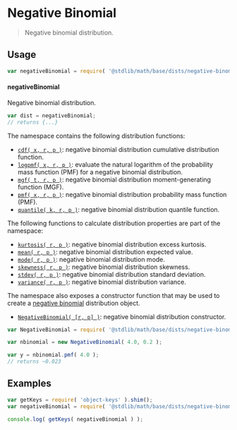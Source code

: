 <!--

@license Apache-2.0

Copyright (c) 2018 The Stdlib Authors.

Licensed under the Apache License, Version 2.0 (the "License");
you may not use this file except in compliance with the License.
You may obtain a copy of the License at

   http://www.apache.org/licenses/LICENSE-2.0

Unless required by applicable law or agreed to in writing, software
distributed under the License is distributed on an "AS IS" BASIS,
WITHOUT WARRANTIES OR CONDITIONS OF ANY KIND, either express or implied.
See the License for the specific language governing permissions and
limitations under the License.

-->

# Negative Binomial

> Negative binomial distribution.

<section class="usage">

## Usage

```javascript
var negativeBinomial = require( '@stdlib/math/base/dists/negative-binomial' );
```

#### negativeBinomial

Negative binomial distribution.

```javascript
var dist = negativeBinomial;
// returns {...}
```

The namespace contains the following distribution functions:

<!-- <toc pattern="*+(cdf|pmf|mgf|quantile)*"> -->

<div class="namespace-toc">

-   <span class="signature">[`cdf( x, r, p )`][@stdlib/math/base/dists/negative-binomial/cdf]</span><span class="delimiter">: </span><span class="description">negative binomial distribution cumulative distribution function.</span>
-   <span class="signature">[`logpmf( x, r, p )`][@stdlib/math/base/dists/negative-binomial/logpmf]</span><span class="delimiter">: </span><span class="description">evaluate the natural logarithm of the probability mass function (PMF) for a negative binomial distribution.</span>
-   <span class="signature">[`mgf( t, r, p )`][@stdlib/math/base/dists/negative-binomial/mgf]</span><span class="delimiter">: </span><span class="description">negative binomial distribution moment-generating function (MGF).</span>
-   <span class="signature">[`pmf( x, r, p )`][@stdlib/math/base/dists/negative-binomial/pmf]</span><span class="delimiter">: </span><span class="description">negative binomial distribution probability mass function (PMF).</span>
-   <span class="signature">[`quantile( k, r, p )`][@stdlib/math/base/dists/negative-binomial/quantile]</span><span class="delimiter">: </span><span class="description">negative binomial distribution quantile function.</span>

</div>

<!-- </toc> -->

The following functions to calculate distribution properties are part of the namespace:

<!-- <toc pattern="*+(entropy|kurtosis|mean|median|mode|skewness|stdev|variance)*"> -->

<div class="namespace-toc">

-   <span class="signature">[`kurtosis( r, p )`][@stdlib/math/base/dists/negative-binomial/kurtosis]</span><span class="delimiter">: </span><span class="description">negative binomial distribution excess kurtosis.</span>
-   <span class="signature">[`mean( r, p )`][@stdlib/math/base/dists/negative-binomial/mean]</span><span class="delimiter">: </span><span class="description">negative binomial distribution expected value.</span>
-   <span class="signature">[`mode( r, p )`][@stdlib/math/base/dists/negative-binomial/mode]</span><span class="delimiter">: </span><span class="description">negative binomial distribution mode.</span>
-   <span class="signature">[`skewness( r, p )`][@stdlib/math/base/dists/negative-binomial/skewness]</span><span class="delimiter">: </span><span class="description">negative binomial distribution skewness.</span>
-   <span class="signature">[`stdev( r, p )`][@stdlib/math/base/dists/negative-binomial/stdev]</span><span class="delimiter">: </span><span class="description">negative binomial distribution standard deviation.</span>
-   <span class="signature">[`variance( r, p )`][@stdlib/math/base/dists/negative-binomial/variance]</span><span class="delimiter">: </span><span class="description">negative binomial distribution variance.</span>

</div>

<!-- </toc> -->

The namespace also exposes a constructor function that may be used to create a [negative binomial][negative-binomial-distribution] distribution object.

<!-- <toc pattern="*ctor*"> -->

<div class="namespace-toc">

-   <span class="signature">[`NegativeBinomial( [r, p] )`][@stdlib/math/base/dists/negative-binomial/ctor]</span><span class="delimiter">: </span><span class="description">negative binomial distribution constructor.</span>

</div>

<!-- </toc> -->

```javascript
var NegativeBinomial = require( '@stdlib/math/base/dists/negative-binomial' ).NegativeBinomial;

var nbinomial = new NegativeBinomial( 4.0, 0.2 );

var y = nbinomial.pmf( 4.0 );
// returns ~0.023
```

</section>

<!-- /.usage -->

<section class="examples">

## Examples

<!-- TODO: better examples -->

<!-- eslint no-undef: "error" -->

```javascript
var getKeys = require( 'object-keys' ).shim();
var negativeBinomial = require( '@stdlib/math/base/dists/negative-binomial' );

console.log( getKeys( negativeBinomial ) );
```

</section>

<!-- /.examples -->

<section class="links">

[negative-binomial-distribution]: https://en.wikipedia.org/wiki/Negative_binomial_distribution

<!-- <toc-links> -->

[@stdlib/math/base/dists/negative-binomial/ctor]: https://github.com/stdlib-js/stdlib/tree/develop/lib/node_modules/%40stdlib/math/base/dists/negative-binomial/ctor

[@stdlib/math/base/dists/negative-binomial/kurtosis]: https://github.com/stdlib-js/stdlib/tree/develop/lib/node_modules/%40stdlib/math/base/dists/negative-binomial/kurtosis

[@stdlib/math/base/dists/negative-binomial/mean]: https://github.com/stdlib-js/stdlib/tree/develop/lib/node_modules/%40stdlib/math/base/dists/negative-binomial/mean

[@stdlib/math/base/dists/negative-binomial/mode]: https://github.com/stdlib-js/stdlib/tree/develop/lib/node_modules/%40stdlib/math/base/dists/negative-binomial/mode

[@stdlib/math/base/dists/negative-binomial/skewness]: https://github.com/stdlib-js/stdlib/tree/develop/lib/node_modules/%40stdlib/math/base/dists/negative-binomial/skewness

[@stdlib/math/base/dists/negative-binomial/stdev]: https://github.com/stdlib-js/stdlib/tree/develop/lib/node_modules/%40stdlib/math/base/dists/negative-binomial/stdev

[@stdlib/math/base/dists/negative-binomial/variance]: https://github.com/stdlib-js/stdlib/tree/develop/lib/node_modules/%40stdlib/math/base/dists/negative-binomial/variance

[@stdlib/math/base/dists/negative-binomial/cdf]: https://github.com/stdlib-js/stdlib/tree/develop/lib/node_modules/%40stdlib/math/base/dists/negative-binomial/cdf

[@stdlib/math/base/dists/negative-binomial/logpmf]: https://github.com/stdlib-js/stdlib/tree/develop/lib/node_modules/%40stdlib/math/base/dists/negative-binomial/logpmf

[@stdlib/math/base/dists/negative-binomial/mgf]: https://github.com/stdlib-js/stdlib/tree/develop/lib/node_modules/%40stdlib/math/base/dists/negative-binomial/mgf

[@stdlib/math/base/dists/negative-binomial/pmf]: https://github.com/stdlib-js/stdlib/tree/develop/lib/node_modules/%40stdlib/math/base/dists/negative-binomial/pmf

[@stdlib/math/base/dists/negative-binomial/quantile]: https://github.com/stdlib-js/stdlib/tree/develop/lib/node_modules/%40stdlib/math/base/dists/negative-binomial/quantile

<!-- </toc-links> -->

</section>

<!-- /.links -->

